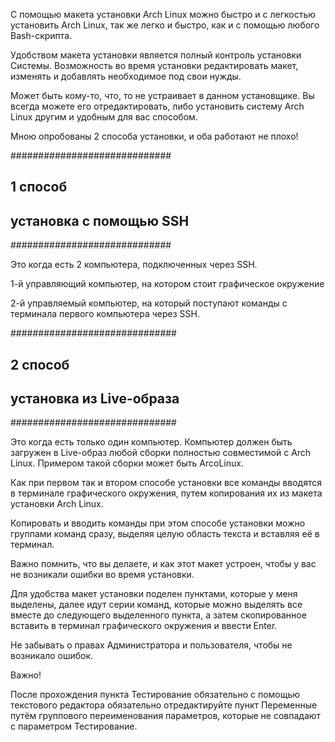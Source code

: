 
С помощью макета установки Arch Linux можно быстро
и с легкостью установить Arch Linux, так же легко и быстро,
как и с помощью любого Bash-скрипта.

Удобством макета установки является полный контроль
установки Системы. Возможность во время установки
редактировать макет, изменять и добавлять необходимое
под свои нужды.

Может быть кому-то, что, то не устраивает в данном
установщике. Вы всегда можете его отредактировать,
либо установить систему Arch Linux другим и удобным
для вас способом.

Мною опробованы 2 способа установки, и оба работают
не плохо!

#############################
##       1 способ          ##
## установка c помощью SSH ##
#############################

Это когда есть 2 компьютера, подключенных через SSH.

1-й управляющий компьютер, на котором стоит
графическое окружение

2-й управляемый компьютер, на который поступают
команды с терминала первого компьютера через SSH.


##############################
##        2 способ          ##
## установка из Live-образа ##
##############################

Это когда есть только один компьютер.
Компьютер должен быть загружен в Live-образ
любой сборки полностью совместимой с Arch Linux.
Примером такой сборки может быть ArcoLinux.

Как при первом так и втором способе установки
все команды вводятся в терминале графического
окружения, путем копирования их из макета установки
Arch Linux.

Копировать и вводить команды при этом способе
установки можно группами команд сразу, выделяя
целую область текста и вставляя её в терминал.

Важно помнить, что вы делаете,
и как этот макет устроен, чтобы у вас не
возникали ошибки во время установки.

Для удобства макет установки поделен пунктами,
которые у меня выделены, далее идут серии команд,
которые можно выделять все вместе до следующего
выделенного пункта, а затем скопированное вставить
в терминал графического окружения и ввести Enter.

Не забывать о правах Администратора и пользователя,
чтобы не возникало ошибок.

Важно!

После прохождения пункта Тестирование обязательно
с помощью текстового редактора обязательно
отредактируйте пункт Переменные путём группового
переименования параметров, которые не совпадают
с параметром Тестирование.
